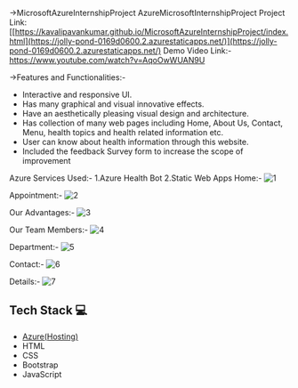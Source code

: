 ->MicrosoftAzureInternshipProject
AzureMicrosoftInternshipProject
Project Link: [[https://kavalipavankumar.github.io/MicrosoftAzureInternshipProject/index.html](https://jolly-pond-0169d0600.2.azurestaticapps.net/)](https://jolly-pond-0169d0600.2.azurestaticapps.net/)
Demo Video Link:- https://www.youtube.com/watch?v=AqoOwWUAN9U

->Features and Functionalities:-
- Interactive and responsive UI.
- Has many graphical and visual innovative effects.
- Have an aesthetically pleasing visual design and architecture.
- Has collection of many web pages including Home, About Us, Contact, Menu, health topics and health related information etc.
- User can know about health information through this website.
- Included the feedback Survey form to increase the scope of improvement 

Azure Services Used:-
1.Azure Health Bot
2.Static Web Apps
Home:-
![1](https://user-images.githubusercontent.com/119150985/204137698-6c21ccce-0ada-4867-9264-a081649958ea.png)

Appointment:-
![2](https://user-images.githubusercontent.com/119150985/204137794-3dfe9cab-f710-428e-81fe-f269dfddcdc1.png)

Our Advantages:-
![3](https://user-images.githubusercontent.com/119150985/204137905-477518a8-1d4f-46f9-ae84-382b5cbd7def.png)

Our Team Members:-
![4](https://user-images.githubusercontent.com/119150985/204137915-cad5dc25-f060-4649-8818-0ab84b2257c6.png)

Department:-
![5](https://user-images.githubusercontent.com/119150985/204137930-ef00caae-2873-42e2-a57f-5978cbd7d0a5.png)

Contact:-
![6](https://user-images.githubusercontent.com/119150985/204137939-4927e2c4-6ad9-48c0-838d-02c3a661abeb.png)

Details:-
![7](https://user-images.githubusercontent.com/119150985/204137942-16f1600c-5eac-4bb5-b455-ad9228368c44.png)

## Tech Stack 💻

- [Azure(Hosting)](https://azure.microsoft.com/en-in/features/azure-portal/)
- HTML
- CSS
- Bootstrap
- JavaScript

